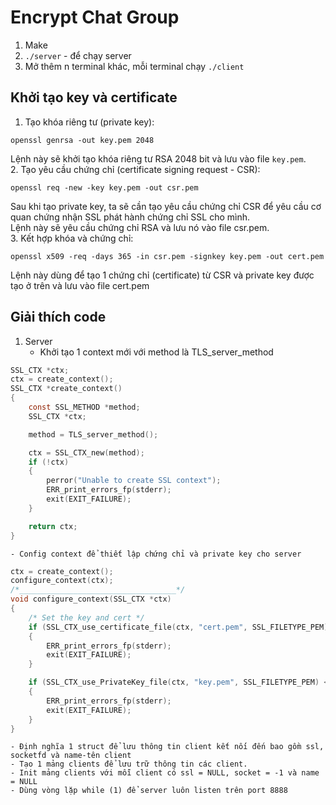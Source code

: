 # Encrypt Chat Group
1. Make 
2. `./server` - để chạy server
3. Mở thêm n terminal khác, mỗi terminal chạy `./client`

## Khởi tạo key và certificate
1. Tạo khóa riêng tư (private key):
```console
openssl genrsa -out key.pem 2048
```
Lệnh này sẽ khởi tạo khóa riêng tư RSA 2048 bit và lưu vào file `key.pem`.\
2. Tạo yêu cầu chứng chỉ (certificate signing request - CSR):
```console
openssl req -new -key key.pem -out csr.pem
``` 
Sau khi tạo private key, ta sẽ cần tạo yêu cầu chứng chỉ CSR để yêu cầu cơ quan chứng nhận SSL phát hành chứng chỉ SSL cho mình.\
Lệnh này sẽ yêu cầu chứng chỉ RSA và lưu nó vào file csr.pem.\
3. Kết hợp khóa và chứng chỉ:
```console 
openssl x509 -req -days 365 -in csr.pem -signkey key.pem -out cert.pem
```
Lệnh này dùng để tạo 1 chứng chỉ (certificate) từ CSR và private key được tạo ở trên và lưu vào file cert.pem

## Giải thích code
1. Server
    - Khởi tạo 1 context mới với method là TLS_server_method
```C
SSL_CTX *ctx;
ctx = create_context();
SSL_CTX *create_context()
{
    const SSL_METHOD *method;
    SSL_CTX *ctx;

    method = TLS_server_method();

    ctx = SSL_CTX_new(method);
    if (!ctx)
    {
        perror("Unable to create SSL context");
        ERR_print_errors_fp(stderr);
        exit(EXIT_FAILURE);
    }

    return ctx;
}
```
    
    - Config context để thiết lập chứng chỉ và private key cho server
```C
ctx = create_context();
configure_context(ctx);
/*___________________________________*/
void configure_context(SSL_CTX *ctx)
{
    /* Set the key and cert */
    if (SSL_CTX_use_certificate_file(ctx, "cert.pem", SSL_FILETYPE_PEM) <= 0)
    {
        ERR_print_errors_fp(stderr);
        exit(EXIT_FAILURE);
    }

    if (SSL_CTX_use_PrivateKey_file(ctx, "key.pem", SSL_FILETYPE_PEM) <= 0)
    {
        ERR_print_errors_fp(stderr);
        exit(EXIT_FAILURE);
    }
}
```
    - Định nghĩa 1 struct để lưu thông tin client kết nối đến bao gồm ssl, socketfd và name-tên client
    - Tạo 1 mảng clients để lưu trữ thông tin các client.
    - Init mảng clients với mỗi client có ssl = NULL, socket = -1 và name = NULL
    - Dùng vòng lặp while (1) để server luôn listen trên port 8888